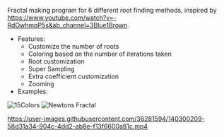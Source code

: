 Fractal making program for 6 different root finding methods, inspired by https://www.youtube.com/watch?v=-RdOwhmqP5s&ab_channel=3Blue1Brown.
- Features:
  - Customize the number of roots
  - Coloring based on the number of iterations taken
  - Root customization
  - Super Sampling
  - Extra coefficient customization
  - Zooming
- Examples:

![15Colors](https://user-images.githubusercontent.com/36281594/140300107-feeafe34-68fb-4fc2-a98b-59a61f56fa48.png)
![Newtons Fractal](https://user-images.githubusercontent.com/36281594/140300123-24b8ab78-5ff1-4fad-966f-e2248c349f9a.png)

https://user-images.githubusercontent.com/36281594/140300209-58d31a34-904c-4dd2-ab8e-f13f6600a81c.mp4


